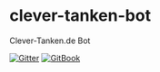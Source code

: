 # clever-tanken-bot
Clever-Tanken.de Bot

[![Gitter](https://badges.gitter.im/Join%20Chat.svg)](https://gitter.im/clever-tanken-bot) [![GitBook](https://img.shields.io/badge/style-get_started-blue.svg?longCache=true&style=plastic&label=gitbook)](https://www.gitbook.com/book/vostro162/clever-tanken-bot-setup/welcome)

